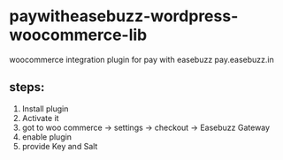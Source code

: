 # paywitheasebuzz-wordpress-woocommerce-lib
woocommerce integration plugin for pay with easebuzz pay.easebuzz.in

## steps:

1. Install plugin
2. Activate it
3. got to woo commerce -> settings -> checkout -> Easebuzz Gateway 
4. enable plugin 
5. provide Key and Salt

